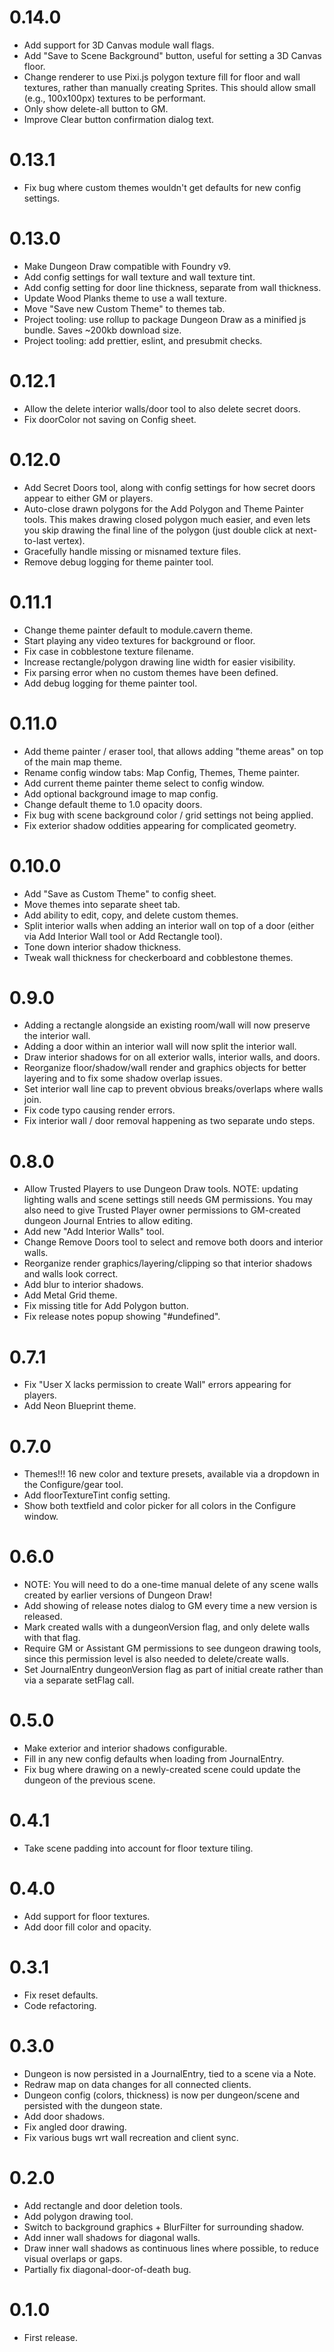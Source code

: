 # 0.14.0

- Add support for 3D Canvas module wall flags.
- Add "Save to Scene Background" button, useful for setting a 3D Canvas floor.
- Change renderer to use Pixi.js polygon texture fill for floor and wall textures, rather than manually creating Sprites. This should allow small (e.g., 100x100px) textures to be performant.
- Only show delete-all button to GM.
- Improve Clear button confirmation dialog text.

# 0.13.1

- Fix bug where custom themes wouldn't get defaults for new config settings.

# 0.13.0

- Make Dungeon Draw compatible with Foundry v9.
- Add config settings for wall texture and wall texture tint.
- Add config setting for door line thickness, separate from wall thickness.
- Update Wood Planks theme to use a wall texture.
- Move "Save new Custom Theme" to themes tab.
- Project tooling: use rollup to package Dungeon Draw as a minified js bundle. Saves ~200kb download size.
- Project tooling: add prettier, eslint, and presubmit checks.

# 0.12.1

- Allow the delete interior walls/door tool to also delete secret doors.
- Fix doorColor not saving on Config sheet.

# 0.12.0

- Add Secret Doors tool, along with config settings for how secret doors appear to either GM or players.
- Auto-close drawn polygons for the Add Polygon and Theme Painter tools. This makes drawing closed polygon much easier, and even lets you skip drawing the final line of the polygon (just double click at next-to-last vertex).
- Gracefully handle missing or misnamed texture files.
- Remove debug logging for theme painter tool.

# 0.11.1

- Change theme painter default to module.cavern theme.
- Start playing any video textures for background or floor.
- Fix case in cobblestone texture filename.
- Increase rectangle/polygon drawing line width for easier visibility.
- Fix parsing error when no custom themes have been defined.
- Add debug logging for theme painter tool.

# 0.11.0

- Add theme painter / eraser tool, that allows adding "theme areas" on top of the main map theme.
- Rename config window tabs: Map Config, Themes, Theme painter.
- Add current theme painter theme select to config window.
- Add optional background image to map config.
- Change default theme to 1.0 opacity doors.
- Fix bug with scene background color / grid settings not being applied.
- Fix exterior shadow oddities appearing for complicated geometry.

# 0.10.0

- Add "Save as Custom Theme" to config sheet.
- Move themes into separate sheet tab.
- Add ability to edit, copy, and delete custom themes.
- Split interior walls when adding an interior wall on top of a door (either via Add Interior Wall tool or Add Rectangle tool).
- Tone down interior shadow thickness.
- Tweak wall thickness for checkerboard and cobblestone themes.

# 0.9.0

- Adding a rectangle alongside an existing room/wall will now preserve the interior wall.
- Adding a door within an interior wall will now split the interior wall.
- Draw interior shadows for on all exterior walls, interior walls, and doors.
- Reorganize floor/shadow/wall render and graphics objects for better layering and to fix some shadow overlap issues.
- Set interior wall line cap to prevent obvious breaks/overlaps where walls join.
- Fix code typo causing render errors.
- Fix interior wall / door removal happening as two separate undo steps.

# 0.8.0

- Allow Trusted Players to use Dungeon Draw tools. NOTE: updating lighting walls and scene settings still needs GM permissions. You may also need to give Trusted Player owner permissions to GM-created dungeon Journal Entries to allow editing.
- Add new "Add Interior Walls" tool.
- Change Remove Doors tool to select and remove both doors and interior walls.
- Reorganize render graphics/layering/clipping so that interior shadows and walls look correct.
- Add blur to interior shadows.
- Add Metal Grid theme.
- Fix missing title for Add Polygon button.
- Fix release notes popup showing "#undefined".

# 0.7.1

- Fix "User X lacks permission to create Wall" errors appearing for players.
- Add Neon Blueprint theme.

# 0.7.0

- Themes!!! 16 new color and texture presets, available via a dropdown in the Configure/gear tool.
- Add floorTextureTint config setting.
- Show both textfield and color picker for all colors in the Configure window.

# 0.6.0

- NOTE: You will need to do a one-time manual delete of any scene walls created by earlier versions of Dungeon Draw!
- Add showing of release notes dialog to GM every time a new version is released.
- Mark created walls with a dungeonVersion flag, and only delete walls with that flag.
- Require GM or Assistant GM permissions to see dungeon drawing tools, since this permission level is also needed to delete/create walls.
- Set JournalEntry dungeonVersion flag as part of initial create rather than via a separate setFlag call.

# 0.5.0

- Make exterior and interior shadows configurable.
- Fill in any new config defaults when loading from JournalEntry.
- Fix bug where drawing on a newly-created scene could update the dungeon of the previous scene.

# 0.4.1

- Take scene padding into account for floor texture tiling.

# 0.4.0

- Add support for floor textures.
- Add door fill color and opacity.

# 0.3.1

- Fix reset defaults.
- Code refactoring.

# 0.3.0

- Dungeon is now persisted in a JournalEntry, tied to a scene via a Note.
- Redraw map on data changes for all connected clients.
- Dungeon config (colors, thickness) is now per dungeon/scene and persisted with the dungeon state.
- Add door shadows.
- Fix angled door drawing.
- Fix various bugs wrt wall recreation and client sync.

# 0.2.0

- Add rectangle and door deletion tools.
- Add polygon drawing tool.
- Switch to background graphics + BlurFilter for surrounding shadow.
- Add inner wall shadows for diagonal walls.
- Draw inner wall shadows as continuous lines where possible, to reduce visual overlaps or gaps.
- Partially fix diagonal-door-of-death bug.

# 0.1.0

- First release.
